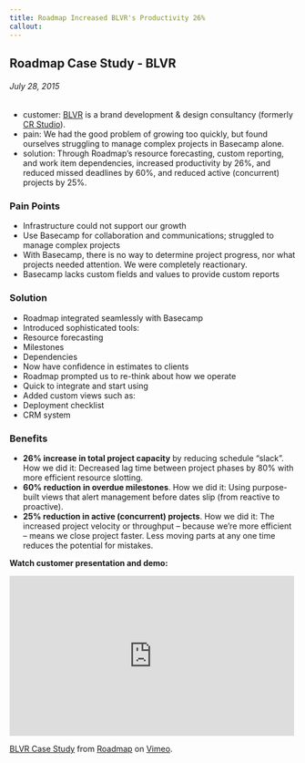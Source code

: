 ```yaml
---
title: Roadmap Increased BLVR's Productivity 26%
callout:
---
```


## Roadmap Case Study - BLVR

###### July 28, 2015

- customer: [BLVR](http://blvr.com/) is a brand development & design consultancy (formerly [CR Studio](http://thecrstudio.com)).
- pain: We had the good problem of growing too quickly, but found ourselves struggling to manage complex projects in Basecamp alone.
- solution: Through Roadmap’s resource forecasting, custom reporting, and work item dependencies, increased productivity by 26%, and reduced missed deadlines by 60%, and reduced active (concurrent) projects by 25%.

### Pain Points

* Infrastructure could not support our growth
* Use Basecamp for collaboration and communications; struggled to manage complex projects
* With Basecamp, there is no way to determine project progress, nor what projects needed attention. We were completely reactionary.
* Basecamp lacks custom fields and values to provide custom reports

### Solution

* Roadmap integrated seamlessly with Basecamp
* Introduced sophisticated tools:
 * Resource forecasting
 * Milestones
 * Dependencies
* Now have confidence in estimates to clients
* Roadmap prompted us to re-think about how we operate
* Quick to integrate and start using
* Added custom views such as:
 * Deployment checklist
 * CRM system

### Benefits

* **26% increase in total project capacity** by reducing schedule “slack”. How we did it: Decreased lag time between project phases by 80% with more efficient resource slotting.
* **60% reduction in overdue milestones**. How we did it: Using purpose-built views that alert management before dates slip (from reactive to proactive).
* **25% reduction in active (concurrent) projects**. How we did it: The increased project velocity or throughput – because we’re more efficient – means we close project faster. Less moving parts at any one time reduces the potential for mistakes.

**Watch customer presentation and demo:**

<iframe src="https://player.vimeo.com/video/134662336?title=0&byline=0&portrait=0" width="500" height="281" frameborder="0" webkitallowfullscreen mozallowfullscreen allowfullscreen></iframe> <p><a href="https://vimeo.com/134662336">BLVR Case Study</a> from <a href="https://vimeo.com/ppmroadmap">Roadmap</a> on <a href="https://vimeo.com">Vimeo</a>.</p>
